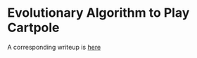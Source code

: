 # Evolutionary Algorithm to Play Cartpole

A corresponding writeup is [here](https://medium.com/@xbno/openai-gym-and-evolutionary-models-5232fd94226d)
